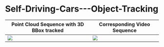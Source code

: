 # Self-Driving-Cars---Object-Tracking

Point Cloud Sequence with 3D BBox tracked|Corresponding Video Sequence
--|--
![](https://github.com/Akhy999/Self-Driving-Cars---Object-Tracking/blob/main/point_cloud_vis.gif)|![](https://github.com/Akhy999/Self-Driving-Cars---Object-Tracking/blob/main/vid_vis.gif)
